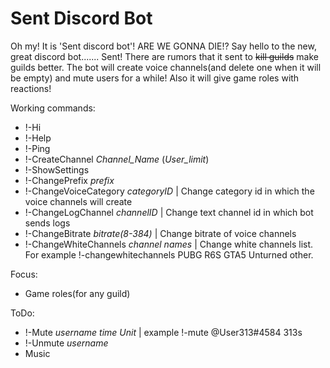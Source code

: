 # Sent Discord Bot


Oh my! It is 'Sent discord bot'! ARE WE GONNA DIE!?
Say hello to the new, great discord bot....... Sent!
There are rumors that it sent to ~~kill guilds~~ make guilds better.
The bot will create voice channels(and delete one when it will be empty) and mute users for a while!
Also it will give game roles with reactions!


Working commands:
- !-Hi
- !-Help
- !-Ping
- !-CreateChannel *Channel_Name* (*User_limit*)
- !-ShowSettings
- !-ChangePrefix *prefix*
- !-ChangeVoiceCategory *categoryID* | Change category id in which the voice channels will create
- !-ChangeLogChannel *channelID* | Change text channel id in which bot sends logs
- !-ChangeBitrate *bitrate(8-384)* | Change bitrate of voice channels
- !-ChangeWhiteChannels *channel names* | Change white channels list. For example !-changewhitechannels PUBG R6S GTA5 Unturned other.


Focus:
- Game roles(for any guild)


ToDo:
- !-Mute  *username*  *time* *Unit* | example !-mute @User313#4584 313s
- !-Unmute *username*
- Music